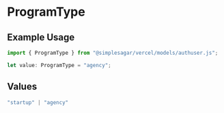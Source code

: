 # ProgramType

## Example Usage

```typescript
import { ProgramType } from "@simplesagar/vercel/models/authuser.js";

let value: ProgramType = "agency";
```

## Values

```typescript
"startup" | "agency"
```